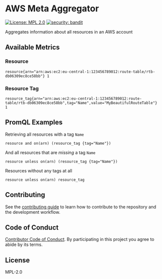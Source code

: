 # AWS Meta Aggregator

[![License: MPL 2.0](https://img.shields.io/badge/License-MPL%202.0-brightgreen.svg)](https://opensource.org/licenses/MPL-2.0)
[![security: bandit](https://img.shields.io/badge/security-bandit-yellow.svg)](https://github.com/PyCQA/bandit)

Aggregates information about all resources in an AWS account

## Available Metrics

### Resource

`resource{arn="arn:aws:ec2:eu-central-1:123456789012:route-table/rtb-db06309ec8ce58bb"} 1`

### Resource Tag

`resource_tag{arn="arn:aws:ec2:eu-central-1:123456789012:route-table/rtb-db06309ec8ce58bb",tag="Name",value="MyBeautifulRouteTable"} 1`

## PromQL Examples

Retrieving all resources with a tag `Name`

`resource and on(arn) (resource_tag {tag="Name"})`

And all resources that are _missing_ a tag `Name`

`resource unless on(arn) (resource_tag {tag="Name"})`

Resources without any tags at all

`resource unless on(arn) resource_tag`

## Contributing

See the [contributing guide](CONTRIBUTING.md) to learn how to contribute to the repository and the development workflow.

## Code of Conduct

[Contributor Code of Conduct](CODE_OF_CONDUCT.md). By participating in this project you agree to abide by its terms.

## License

MPL-2.0
